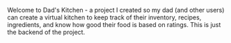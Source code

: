 Welcome to Dad's Kitchen - a project I created so my dad (and other users) can create a virtual kitchen to keep track of their inventory, recipes, ingredients, and know how good their food is based on ratings. This is just the backend of the project.
